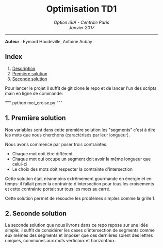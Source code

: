 <h1 align='center'> Optimisation TD1 </h1>
<p align='center'>
<i>Option ISIA - Centrale Paris <br>
Janvier 2017 <hr></i></p>

__Auteur__ : Eymard Houdeville, Antoine Aubay<br>

## Index
1. [Description](#description)
2. [Première solution](#init)
3. [Seconde solution](#bool)

Pour lancer le projet il suffit de git clone le repo et de lancer l'un des scripts main en ligne de commande:

"""
python mot_croise.py
"""

## <a name="description"></a>1. Première solution

Nos variables sont dans cette première solution les "segments" c'est à dire les mots que nous cherchons (caractérisés par leur longueur).

Nous avons commencé par poser trois contraintes:
- Chaque mot doit être différent
- Chaque mot qui occupe un segment doit avoir la même longueur que celui-ci
- Le choix des mots doit respecter la contrainte d'intersection

Cette solution était néanmoins extrêmement gourmande en énergie et en temps: il fallait poser la contrainte d'intersection pour tous les croisements et cette contrainte portait sur tous les mots au carré.

Cette solution permet de résoudre les problèmes simples comme la grille 1.

## <a name="init"></a>2. Seconde solution

La seconde solution que nous livrons dans ce repo repose sur une idée simple: il suffit de considérer les cases d'intersection de segments comme eux mêmes des segments et imposer que ces dernières soient des lettres uniques, communes aux mots verticaux et horizontaux.
